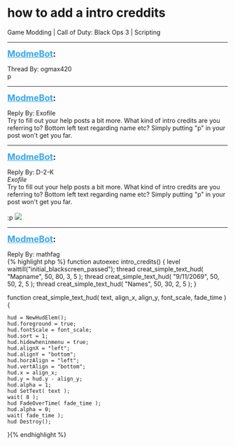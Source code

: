 # how to add a intro creddits
Game Modding | Call of Duty: Black Ops 3 | Scripting

---
<strong style="font-size: 1.4em;"><span style="text-decoration: underline;text-decoration-color: #34a7f9;"><span style="color:#34a7f9;">ModmeBot</span></span>:</strong>

<p>Thread By: ogmax420<br />p</p>

---
<strong style="font-size: 1.4em;"><span style="text-decoration: underline;text-decoration-color: #34a7f9;"><span style="color:#34a7f9;">ModmeBot</span></span>:</strong>

<p>Reply By: Exofile<br />Try to fill out your help posts a bit more. What kind of intro credits are you referring to? Bottom left text regarding name etc? Simply putting &quot;p&quot; in your post won&#39;t get you far.</p>

---
<strong style="font-size: 1.4em;"><span style="text-decoration: underline;text-decoration-color: #34a7f9;"><span style="color:#34a7f9;">ModmeBot</span></span>:</strong>

<p>Reply By: D-2-K<br /><em>Exofile</em><br />Try to fill out your help posts a bit more. What kind of intro credits are you referring to? Bottom left text regarding name etc? Simply putting &quot;p&quot; in your post won&#39;t get you far.<br /> <br /> :p     <img style="max-width: 500px;" src="http://modme.co/emoticons/tongue.png"></p>

---
<strong style="font-size: 1.4em;"><span style="text-decoration: underline;text-decoration-color: #34a7f9;"><span style="color:#34a7f9;">ModmeBot</span></span>:</strong>

<p>Reply By: mathfag<br />{% highlight php %}
function autoexec intro_credits()
{
    level waittill("initial_blackscreen_passed");
    thread creat_simple_text_hud( "Mapname", 50, 80, 3, 5 );
    thread creat_simple_text_hud( "9/11/2069", 50, 50, 2, 5 );
    thread creat_simple_text_hud( "Names", 50, 30, 2, 5 );
}


function creat_simple_text_hud( text, align_x, align_y, font_scale, fade_time )
{

    hud = NewHudElem();
    hud.foreground = true;
    hud.fontScale = font_scale;
    hud.sort = 1;
    hud.hidewheninmenu = true;
    hud.alignX = "left";
    hud.alignY = "bottom";
    hud.horzAlign = "left";
    hud.vertAlign = "bottom";
    hud.x = align_x;
    hud.y = hud.y - align_y;
    hud.alpha = 1;
    hud SetText( text );
    wait( 8 );
    hud FadeOverTime( fade_time );
    hud.alpha = 0;
    wait( fade_time );
    hud Destroy();
}{% endhighlight %}
</p>
